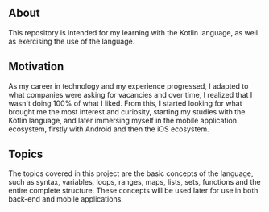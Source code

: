 ## About
This repository is intended for my learning with the Kotlin language, as well as exercising the use of the language.

## Motivation
As my career in technology and my experience progressed, I adapted to what companies were asking for vacancies and over time, I realized that I wasn't doing 100% of what I liked. From this, I started looking for what brought me the most interest and curiosity, starting my studies with the Kotlin language, and later immersing myself in the mobile application ecosystem, firstly with Android and then the iOS ecosystem.

## Topics
The topics covered in this project are the basic concepts of the language, such as syntax, variables, loops, ranges, maps, lists, sets, functions and the entire complete structure. These concepts will be used later for use in both back-end and mobile applications.
